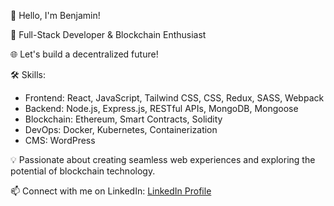 👋 Hello, I'm Benjamin!

💼 Full-Stack Developer & Blockchain Enthusiast

🌐 Let's build a decentralized future!

🛠️ Skills:
- Frontend: React, JavaScript, Tailwind CSS, CSS, Redux, SASS, Webpack
- Backend: Node.js, Express.js, RESTful APIs, MongoDB, Mongoose
- Blockchain: Ethereum, Smart Contracts, Solidity
- DevOps: Docker, Kubernetes, Containerization
- CMS: WordPress

💡 Passionate about creating seamless web experiences and exploring the potential of blockchain technology.

📫 Connect with me on LinkedIn: [LinkedIn Profile](https://www.linkedin.com/in/benjamin-adebanjo-ikuesan-91a573102)
